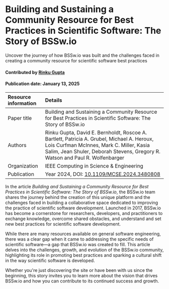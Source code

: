 # Building and Sustaining a Community Resource for Best Practices in Scientific Software: The Story of BSSw.io

<!-- deck text start --> 
Uncover the journey of how BSSw.io was built and the challenges faced in creating a community resource for scientific software best practices
<!-- deck text end --> 

#### Contributed by [Rinku Gupta](https://github.com/rinkug)

#### Publication date: January 13, 2025

Resource information | Details
:--- | :--- 
Paper title  | Building and Sustaining a Community Resource for Best Practices in Scientific Software: The Story of BSSw.io
Authors | Rinku Gupta, David E. Bernholdt, Roscoe A. Bartlett, Patricia A. Grubel, Michael A. Heroux, Lois Curfman McInnes, Mark C. Miller, Kasia Salim, Jean Shuler, Deborah Stevens, Gregory R. Watson and Paul R. Wolfenbarger
Organization | IEEE Computing in Science & Engineering
Publication | Year 2024,  DOI: [10.1109/MCSE.2024.3480808](https://doi.ieeecomputersociety.org/10.1109/MCSE.2024.3480808)

In the article *Building and Sustaining a Community Resource for Best Practices in Scientific Software: The Story of BSSw.io*, the BSSw.io team shares the journey behind the creation of this unique platform and the challenges faced in building a collaborative space dedicated to improving the practice of scientific software development.
Launched in 2017, BSSw.io has become a cornerstone for researchers, developers, and practitioners to exchange knowledge, overcome shared obstacles, and understand and set new best practices for scientific software development.

While there are many resources available on general software engineering, there was a clear gap when it came to addressing the specific needs of scientific software—a gap that BSSw.io was created to fill.
This article delves into the challenges, growth, and evolution of the BSSw.io community, highlighting its role in promoting best practices and sparking a cultural shift in the way scientific software is developed.

Whether you're just discovering the site or have been with us since the beginning, this story invites you to learn more about the vision that drives BSSw.io and how you can contribute to its continued success and growth.

<!---
Publish: yes
RSS update: 2025-01-13
Topics: Projects and Organizations
Pinned: no
--->
